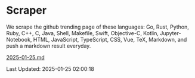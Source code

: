# Scraper

We scrape the github trending page of these languages: Go, Rust, Python, Ruby, C++, C, Java, Shell, Makefile, Swift, Objective-C, Kotlin, Jupyter-Notebook, HTML, JavaScript, TypeScript, CSS, Vue, TeX, Markdown, and push a markdown result everyday.

[2025-01-25.md](https://github.com/cumthxy/github-trending-backup/blob/master/2025-01-25.md)

Last Updated: 2025-01-25 02:00:18